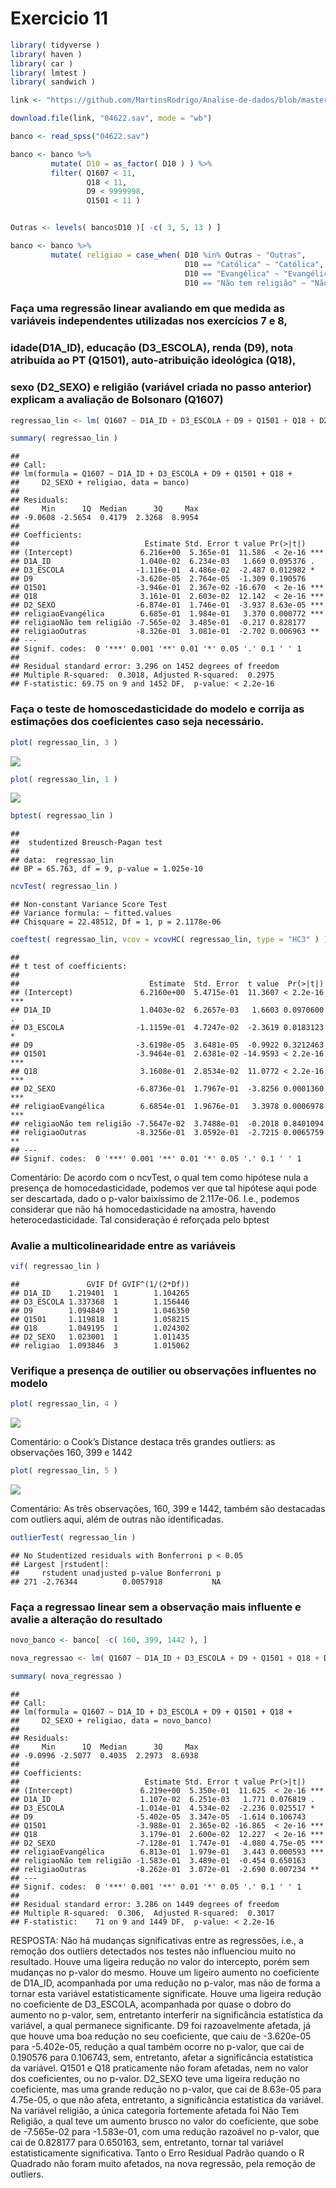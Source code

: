 Exercicio 11
================

``` r
library( tidyverse )
library( haven )
library( car )
library( lmtest )
library( sandwich )

link <- "https://github.com/MartinsRodrigo/Analise-de-dados/blob/master/04622.sav?raw=true"

download.file(link, "04622.sav", mode = "wb")

banco <- read_spss("04622.sav") 

banco <- banco %>%
         mutate( D10 = as_factor( D10 ) ) %>%
         filter( Q1607 < 11, 
                 Q18 < 11,
                 D9 < 9999998,
                 Q1501 < 11 )


Outras <- levels( banco$D10 )[ -c( 3, 5, 13 ) ]

banco <- banco %>%
         mutate( religiao = case_when( D10 %in% Outras ~ "Outras",
                                       D10 == "Católica" ~ "Católica",
                                       D10 == "Evangélica" ~ "Evangélica",
                                       D10 == "Não tem religião" ~ "Não tem religião" ) )
```

### Faça uma regressão linear avaliando em que medida as variáveis independentes utilizadas nos exercícios 7 e 8,

### idade(D1A\_ID), educação (D3\_ESCOLA), renda (D9), nota atribuída ao PT (Q1501), auto-atribuição ideológica (Q18),

### sexo (D2\_SEXO) e religião (variável criada no passo anterior) explicam a avaliação de Bolsonaro (Q1607)

``` r
regressao_lin <- lm( Q1607 ~ D1A_ID + D3_ESCOLA + D9 + Q1501 + Q18 + D2_SEXO + religiao, data = banco )

summary( regressao_lin )
```

    ## 
    ## Call:
    ## lm(formula = Q1607 ~ D1A_ID + D3_ESCOLA + D9 + Q1501 + Q18 + 
    ##     D2_SEXO + religiao, data = banco)
    ## 
    ## Residuals:
    ##     Min      1Q  Median      3Q     Max 
    ## -9.0608 -2.5654  0.4179  2.3268  8.9954 
    ## 
    ## Coefficients:
    ##                            Estimate Std. Error t value Pr(>|t|)    
    ## (Intercept)               6.216e+00  5.365e-01  11.586  < 2e-16 ***
    ## D1A_ID                    1.040e-02  6.234e-03   1.669 0.095376 .  
    ## D3_ESCOLA                -1.116e-01  4.486e-02  -2.487 0.012982 *  
    ## D9                       -3.620e-05  2.764e-05  -1.309 0.190576    
    ## Q1501                    -3.946e-01  2.367e-02 -16.670  < 2e-16 ***
    ## Q18                       3.161e-01  2.603e-02  12.142  < 2e-16 ***
    ## D2_SEXO                  -6.874e-01  1.746e-01  -3.937 8.63e-05 ***
    ## religiaoEvangélica        6.685e-01  1.984e-01   3.370 0.000772 ***
    ## religiaoNão tem religião -7.565e-02  3.485e-01  -0.217 0.828177    
    ## religiaoOutras           -8.326e-01  3.081e-01  -2.702 0.006963 ** 
    ## ---
    ## Signif. codes:  0 '***' 0.001 '**' 0.01 '*' 0.05 '.' 0.1 ' ' 1
    ## 
    ## Residual standard error: 3.296 on 1452 degrees of freedom
    ## Multiple R-squared:  0.3018, Adjusted R-squared:  0.2975 
    ## F-statistic: 69.75 on 9 and 1452 DF,  p-value: < 2.2e-16

### Faça o teste de homoscedasticidade do modelo e corrija as estimações dos coeficientes caso seja necessário.

``` r
plot( regressao_lin, 3 )
```

![](exercicio_11_files/figure-gfm/unnamed-chunk-3-1.png)<!-- -->

``` r
plot( regressao_lin, 1 )
```

![](exercicio_11_files/figure-gfm/unnamed-chunk-3-2.png)<!-- -->

``` r
bptest( regressao_lin )
```

    ## 
    ##  studentized Breusch-Pagan test
    ## 
    ## data:  regressao_lin
    ## BP = 65.763, df = 9, p-value = 1.025e-10

``` r
ncvTest( regressao_lin )
```

    ## Non-constant Variance Score Test 
    ## Variance formula: ~ fitted.values 
    ## Chisquare = 22.48512, Df = 1, p = 2.1178e-06

``` r
coeftest( regressao_lin, vcov = vcovHC( regressao_lin, type = "HC3" ) )
```

    ## 
    ## t test of coefficients:
    ## 
    ##                             Estimate  Std. Error  t value  Pr(>|t|)    
    ## (Intercept)               6.2160e+00  5.4715e-01  11.3607 < 2.2e-16 ***
    ## D1A_ID                    1.0403e-02  6.2657e-03   1.6603 0.0970600 .  
    ## D3_ESCOLA                -1.1159e-01  4.7247e-02  -2.3619 0.0183123 *  
    ## D9                       -3.6198e-05  3.6481e-05  -0.9922 0.3212463    
    ## Q1501                    -3.9464e-01  2.6381e-02 -14.9593 < 2.2e-16 ***
    ## Q18                       3.1608e-01  2.8534e-02  11.0772 < 2.2e-16 ***
    ## D2_SEXO                  -6.8736e-01  1.7967e-01  -3.8256 0.0001360 ***
    ## religiaoEvangélica        6.6854e-01  1.9676e-01   3.3978 0.0006978 ***
    ## religiaoNão tem religião -7.5647e-02  3.7488e-01  -0.2018 0.8401094    
    ## religiaoOutras           -8.3256e-01  3.0592e-01  -2.7215 0.0065759 ** 
    ## ---
    ## Signif. codes:  0 '***' 0.001 '**' 0.01 '*' 0.05 '.' 0.1 ' ' 1

Comentário: De acordo com o ncvTest, o qual tem como hipótese nula a
presença de homocedasticidade, podemos ver que tal hipótese aqui pode
ser descartada, dado o p-valor baixíssimo de 2.117e-06. I.e., podemos
considerar que não há homocedasticidade na amostra, havendo
heterocedasticidade. Tal consideração é reforçada pelo bptest

### Avalie a multicolinearidade entre as variáveis

``` r
vif( regressao_lin )
```

    ##               GVIF Df GVIF^(1/(2*Df))
    ## D1A_ID    1.219401  1        1.104265
    ## D3_ESCOLA 1.337368  1        1.156446
    ## D9        1.094849  1        1.046350
    ## Q1501     1.119818  1        1.058215
    ## Q18       1.049195  1        1.024302
    ## D2_SEXO   1.023001  1        1.011435
    ## religiao  1.093846  3        1.015062

### Verifique a presença de outilier ou observações influentes no modelo

``` r
plot( regressao_lin, 4 )
```

![](exercicio_11_files/figure-gfm/unnamed-chunk-5-1.png)<!-- -->

Comentário: o Cook’s Distance destaca três grandes outliers: as
observações 160, 399 e 1442

``` r
plot( regressao_lin, 5 )
```

![](exercicio_11_files/figure-gfm/unnamed-chunk-6-1.png)<!-- -->

Comentário: As três observações, 160, 399 e 1442, também são destacadas
com outliers aqui, além de outras não identificadas.

``` r
outlierTest( regressao_lin )
```

    ## No Studentized residuals with Bonferroni p < 0.05
    ## Largest |rstudent|:
    ##     rstudent unadjusted p-value Bonferroni p
    ## 271 -2.76344          0.0057918           NA

### Faça a regressao linear sem a observação mais influente e avalie a alteração do resultado

``` r
novo_banco <- banco[ -c( 160, 399, 1442 ), ]

nova_regressao <- lm( Q1607 ~ D1A_ID + D3_ESCOLA + D9 + Q1501 + Q18 + D2_SEXO + religiao, data = novo_banco )

summary( nova_regressao )
```

    ## 
    ## Call:
    ## lm(formula = Q1607 ~ D1A_ID + D3_ESCOLA + D9 + Q1501 + Q18 + 
    ##     D2_SEXO + religiao, data = novo_banco)
    ## 
    ## Residuals:
    ##     Min      1Q  Median      3Q     Max 
    ## -9.0996 -2.5077  0.4035  2.2973  8.6938 
    ## 
    ## Coefficients:
    ##                            Estimate Std. Error t value Pr(>|t|)    
    ## (Intercept)               6.219e+00  5.350e-01  11.625  < 2e-16 ***
    ## D1A_ID                    1.107e-02  6.251e-03   1.771 0.076819 .  
    ## D3_ESCOLA                -1.014e-01  4.534e-02  -2.236 0.025517 *  
    ## D9                       -5.402e-05  3.347e-05  -1.614 0.106743    
    ## Q1501                    -3.988e-01  2.365e-02 -16.865  < 2e-16 ***
    ## Q18                       3.179e-01  2.600e-02  12.227  < 2e-16 ***
    ## D2_SEXO                  -7.128e-01  1.747e-01  -4.080 4.75e-05 ***
    ## religiaoEvangélica        6.813e-01  1.979e-01   3.443 0.000593 ***
    ## religiaoNão tem religião -1.583e-01  3.489e-01  -0.454 0.650163    
    ## religiaoOutras           -8.262e-01  3.072e-01  -2.690 0.007234 ** 
    ## ---
    ## Signif. codes:  0 '***' 0.001 '**' 0.01 '*' 0.05 '.' 0.1 ' ' 1
    ## 
    ## Residual standard error: 3.286 on 1449 degrees of freedom
    ## Multiple R-squared:  0.306,  Adjusted R-squared:  0.3017 
    ## F-statistic:    71 on 9 and 1449 DF,  p-value: < 2.2e-16

RESPOSTA: Não há mudanças significativas entre as regressões, i.e., a
remoção dos outliers detectados nos testes não influenciou muito no
resultado. Houve uma ligeira redução no valor do intercepto, porém sem
mudanças no p-valor do mesmo. Houve um ligeiro aumento no coeficiente de
D1A\_ID, acompanhada por uma redução no p-valor, mas não de forma a
tornar esta variável estatisticamente significate. Houve uma ligeira
redução no coeficiente de D3\_ESCOLA, acompanhada por quase o dobro do
aumento no p-valor, sem, entretanto interferir na significância
estatística da variável, a qual permanece significante. D9 foi
razoavelmente afetada, já que houve uma boa redução no seu coeficiente,
que caiu de -3.620e-05 para -5.402e-05, redução a qual também ocorre no
p-valor, que cai de 0.190576 para 0.106743, sem, entretanto, afetar a
significância estatística da variável. Q1501 e Q18 praticamente não
foram afetadas, nem no valor dos coeficientes, ou no p-valor. D2\_SEXO
teve uma ligeira redução no coeficiente, mas uma grande redução no
p-valor, que cai de 8.63e-05 para 4.75e-05, o que não afeta, entretanto,
a significância estatística da variável. Na variável religião, a única
categoria fortemente afetada foi Não Tem Religião, a qual teve um
aumento brusco no valor do coeficiente, que sobe de -7.565e-02 para
-1.583e-01, com uma redução razoável no p-valor, que cai de 0.828177
para 0.650163, sem, entretanto, tornar tal variável estatisticamente
significativa. Tanto o Erro Residual Padrão quando o R Quadrado não
foram muito afetados, na nova regressão, pela remoção de outliers.
